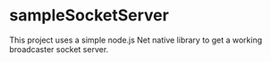 # sampleSocketServer
This project uses a simple node.js Net native library to get a working broadcaster socket server.
